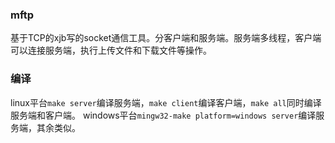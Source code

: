 ### mftp
基于TCP的xjb写的socket通信工具。分客户端和服务端。服务端多线程，客户端可以连接服务端，执行上传文件和下载文件等操作。

### 编译
linux平台`make server`编译服务端，`make client`编译客户端，`make all`同时编译服务端和客户端。
windows平台`mingw32-make platform=windows server`编译服务端，其余类似。